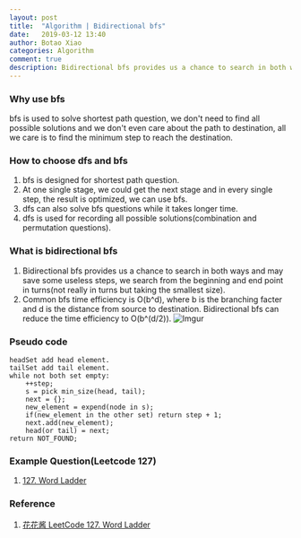 ```yaml
---
layout: post
title:  "Algorithm | Bidirectional bfs"
date:   2019-03-12 13:40
author: Botao Xiao
categories: Algorithm
comment: true
description: Bidirectional bfs provides us a chance to search in both ways and may save some useless steps
---
```

### Why use bfs
bfs is used to solve shortest path question, we don't need to find all possible solutions and we don't even care about the path to destination, all we care is to find the minimum step to reach the destination.

### How to choose dfs and bfs
1. bfs is designed for shortest path question.
2. At one single stage, we could get the next stage and in every single step, the result is optimized, we can use bfs.
3. dfs can also solve bfs questions while it takes longer time.
4. dfs is used for recording all possible solutions(combination and permutation questions).

### What is bidirectional bfs
1. Bidirectional bfs provides us a chance to search in both ways and may save some useless steps, we search from the beginning and end point in turns(not really in turns but taking the smallest size).
2. Common bfs time efficiency is O(b^d), where b is the branching facter and d is the distance from source to destination. Bidirectional bfs can reduce the time efficiency to O(b^(d/2)).
![Imgur](https://i.imgur.com/X8K9Er9.png)

### Pseudo code
```
headSet add head element.
tailSet add tail element.
while not both set empty:
    ++step;
    s = pick min_size(head, tail);
    next = {};
    new_element = expend(node in s);
    if(new_element in the other set) return step + 1;
    next.add(new_element);
    head(or tail) = next;
return NOT_FOUND;
```

### Example Question(Leetcode 127)
1. [127. Word Ladder](https://github.com/Seanforfun/Algorithm-and-Leetcode/blob/master/leetcode/127.%20Word%20Ladder.md)

### Reference
1. [花花酱 LeetCode 127. Word Ladder](http://zxi.mytechroad.com/blog/searching/127-word-ladder/)